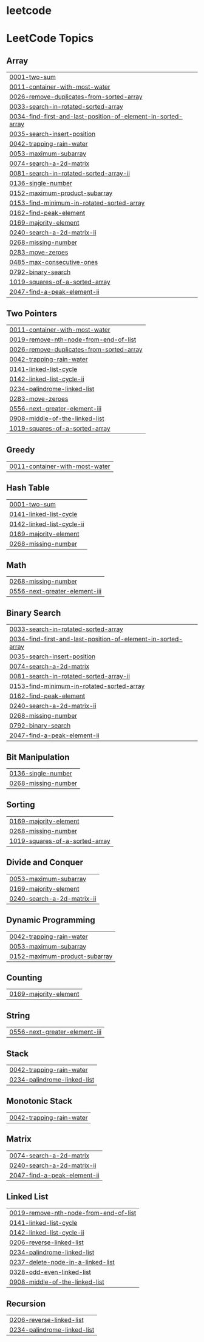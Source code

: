 # leetcode
<!---LeetCode Topics Start-->
# LeetCode Topics
## Array
|  |
| ------- |
| [0001-two-sum](https://github.com/ambi-02/leetcode/tree/master/0001-two-sum) |
| [0011-container-with-most-water](https://github.com/ambi-02/leetcode/tree/master/0011-container-with-most-water) |
| [0026-remove-duplicates-from-sorted-array](https://github.com/ambi-02/leetcode/tree/master/0026-remove-duplicates-from-sorted-array) |
| [0033-search-in-rotated-sorted-array](https://github.com/ambi-02/leetcode/tree/master/0033-search-in-rotated-sorted-array) |
| [0034-find-first-and-last-position-of-element-in-sorted-array](https://github.com/ambi-02/leetcode/tree/master/0034-find-first-and-last-position-of-element-in-sorted-array) |
| [0035-search-insert-position](https://github.com/ambi-02/leetcode/tree/master/0035-search-insert-position) |
| [0042-trapping-rain-water](https://github.com/ambi-02/leetcode/tree/master/0042-trapping-rain-water) |
| [0053-maximum-subarray](https://github.com/ambi-02/leetcode/tree/master/0053-maximum-subarray) |
| [0074-search-a-2d-matrix](https://github.com/ambi-02/leetcode/tree/master/0074-search-a-2d-matrix) |
| [0081-search-in-rotated-sorted-array-ii](https://github.com/ambi-02/leetcode/tree/master/0081-search-in-rotated-sorted-array-ii) |
| [0136-single-number](https://github.com/ambi-02/leetcode/tree/master/0136-single-number) |
| [0152-maximum-product-subarray](https://github.com/ambi-02/leetcode/tree/master/0152-maximum-product-subarray) |
| [0153-find-minimum-in-rotated-sorted-array](https://github.com/ambi-02/leetcode/tree/master/0153-find-minimum-in-rotated-sorted-array) |
| [0162-find-peak-element](https://github.com/ambi-02/leetcode/tree/master/0162-find-peak-element) |
| [0169-majority-element](https://github.com/ambi-02/leetcode/tree/master/0169-majority-element) |
| [0240-search-a-2d-matrix-ii](https://github.com/ambi-02/leetcode/tree/master/0240-search-a-2d-matrix-ii) |
| [0268-missing-number](https://github.com/ambi-02/leetcode/tree/master/0268-missing-number) |
| [0283-move-zeroes](https://github.com/ambi-02/leetcode/tree/master/0283-move-zeroes) |
| [0485-max-consecutive-ones](https://github.com/ambi-02/leetcode/tree/master/0485-max-consecutive-ones) |
| [0792-binary-search](https://github.com/ambi-02/leetcode/tree/master/0792-binary-search) |
| [1019-squares-of-a-sorted-array](https://github.com/ambi-02/leetcode/tree/master/1019-squares-of-a-sorted-array) |
| [2047-find-a-peak-element-ii](https://github.com/ambi-02/leetcode/tree/master/2047-find-a-peak-element-ii) |
## Two Pointers
|  |
| ------- |
| [0011-container-with-most-water](https://github.com/ambi-02/leetcode/tree/master/0011-container-with-most-water) |
| [0019-remove-nth-node-from-end-of-list](https://github.com/ambi-02/leetcode/tree/master/0019-remove-nth-node-from-end-of-list) |
| [0026-remove-duplicates-from-sorted-array](https://github.com/ambi-02/leetcode/tree/master/0026-remove-duplicates-from-sorted-array) |
| [0042-trapping-rain-water](https://github.com/ambi-02/leetcode/tree/master/0042-trapping-rain-water) |
| [0141-linked-list-cycle](https://github.com/ambi-02/leetcode/tree/master/0141-linked-list-cycle) |
| [0142-linked-list-cycle-ii](https://github.com/ambi-02/leetcode/tree/master/0142-linked-list-cycle-ii) |
| [0234-palindrome-linked-list](https://github.com/ambi-02/leetcode/tree/master/0234-palindrome-linked-list) |
| [0283-move-zeroes](https://github.com/ambi-02/leetcode/tree/master/0283-move-zeroes) |
| [0556-next-greater-element-iii](https://github.com/ambi-02/leetcode/tree/master/0556-next-greater-element-iii) |
| [0908-middle-of-the-linked-list](https://github.com/ambi-02/leetcode/tree/master/0908-middle-of-the-linked-list) |
| [1019-squares-of-a-sorted-array](https://github.com/ambi-02/leetcode/tree/master/1019-squares-of-a-sorted-array) |
## Greedy
|  |
| ------- |
| [0011-container-with-most-water](https://github.com/ambi-02/leetcode/tree/master/0011-container-with-most-water) |
## Hash Table
|  |
| ------- |
| [0001-two-sum](https://github.com/ambi-02/leetcode/tree/master/0001-two-sum) |
| [0141-linked-list-cycle](https://github.com/ambi-02/leetcode/tree/master/0141-linked-list-cycle) |
| [0142-linked-list-cycle-ii](https://github.com/ambi-02/leetcode/tree/master/0142-linked-list-cycle-ii) |
| [0169-majority-element](https://github.com/ambi-02/leetcode/tree/master/0169-majority-element) |
| [0268-missing-number](https://github.com/ambi-02/leetcode/tree/master/0268-missing-number) |
## Math
|  |
| ------- |
| [0268-missing-number](https://github.com/ambi-02/leetcode/tree/master/0268-missing-number) |
| [0556-next-greater-element-iii](https://github.com/ambi-02/leetcode/tree/master/0556-next-greater-element-iii) |
## Binary Search
|  |
| ------- |
| [0033-search-in-rotated-sorted-array](https://github.com/ambi-02/leetcode/tree/master/0033-search-in-rotated-sorted-array) |
| [0034-find-first-and-last-position-of-element-in-sorted-array](https://github.com/ambi-02/leetcode/tree/master/0034-find-first-and-last-position-of-element-in-sorted-array) |
| [0035-search-insert-position](https://github.com/ambi-02/leetcode/tree/master/0035-search-insert-position) |
| [0074-search-a-2d-matrix](https://github.com/ambi-02/leetcode/tree/master/0074-search-a-2d-matrix) |
| [0081-search-in-rotated-sorted-array-ii](https://github.com/ambi-02/leetcode/tree/master/0081-search-in-rotated-sorted-array-ii) |
| [0153-find-minimum-in-rotated-sorted-array](https://github.com/ambi-02/leetcode/tree/master/0153-find-minimum-in-rotated-sorted-array) |
| [0162-find-peak-element](https://github.com/ambi-02/leetcode/tree/master/0162-find-peak-element) |
| [0240-search-a-2d-matrix-ii](https://github.com/ambi-02/leetcode/tree/master/0240-search-a-2d-matrix-ii) |
| [0268-missing-number](https://github.com/ambi-02/leetcode/tree/master/0268-missing-number) |
| [0792-binary-search](https://github.com/ambi-02/leetcode/tree/master/0792-binary-search) |
| [2047-find-a-peak-element-ii](https://github.com/ambi-02/leetcode/tree/master/2047-find-a-peak-element-ii) |
## Bit Manipulation
|  |
| ------- |
| [0136-single-number](https://github.com/ambi-02/leetcode/tree/master/0136-single-number) |
| [0268-missing-number](https://github.com/ambi-02/leetcode/tree/master/0268-missing-number) |
## Sorting
|  |
| ------- |
| [0169-majority-element](https://github.com/ambi-02/leetcode/tree/master/0169-majority-element) |
| [0268-missing-number](https://github.com/ambi-02/leetcode/tree/master/0268-missing-number) |
| [1019-squares-of-a-sorted-array](https://github.com/ambi-02/leetcode/tree/master/1019-squares-of-a-sorted-array) |
## Divide and Conquer
|  |
| ------- |
| [0053-maximum-subarray](https://github.com/ambi-02/leetcode/tree/master/0053-maximum-subarray) |
| [0169-majority-element](https://github.com/ambi-02/leetcode/tree/master/0169-majority-element) |
| [0240-search-a-2d-matrix-ii](https://github.com/ambi-02/leetcode/tree/master/0240-search-a-2d-matrix-ii) |
## Dynamic Programming
|  |
| ------- |
| [0042-trapping-rain-water](https://github.com/ambi-02/leetcode/tree/master/0042-trapping-rain-water) |
| [0053-maximum-subarray](https://github.com/ambi-02/leetcode/tree/master/0053-maximum-subarray) |
| [0152-maximum-product-subarray](https://github.com/ambi-02/leetcode/tree/master/0152-maximum-product-subarray) |
## Counting
|  |
| ------- |
| [0169-majority-element](https://github.com/ambi-02/leetcode/tree/master/0169-majority-element) |
## String
|  |
| ------- |
| [0556-next-greater-element-iii](https://github.com/ambi-02/leetcode/tree/master/0556-next-greater-element-iii) |
## Stack
|  |
| ------- |
| [0042-trapping-rain-water](https://github.com/ambi-02/leetcode/tree/master/0042-trapping-rain-water) |
| [0234-palindrome-linked-list](https://github.com/ambi-02/leetcode/tree/master/0234-palindrome-linked-list) |
## Monotonic Stack
|  |
| ------- |
| [0042-trapping-rain-water](https://github.com/ambi-02/leetcode/tree/master/0042-trapping-rain-water) |
## Matrix
|  |
| ------- |
| [0074-search-a-2d-matrix](https://github.com/ambi-02/leetcode/tree/master/0074-search-a-2d-matrix) |
| [0240-search-a-2d-matrix-ii](https://github.com/ambi-02/leetcode/tree/master/0240-search-a-2d-matrix-ii) |
| [2047-find-a-peak-element-ii](https://github.com/ambi-02/leetcode/tree/master/2047-find-a-peak-element-ii) |
## Linked List
|  |
| ------- |
| [0019-remove-nth-node-from-end-of-list](https://github.com/ambi-02/leetcode/tree/master/0019-remove-nth-node-from-end-of-list) |
| [0141-linked-list-cycle](https://github.com/ambi-02/leetcode/tree/master/0141-linked-list-cycle) |
| [0142-linked-list-cycle-ii](https://github.com/ambi-02/leetcode/tree/master/0142-linked-list-cycle-ii) |
| [0206-reverse-linked-list](https://github.com/ambi-02/leetcode/tree/master/0206-reverse-linked-list) |
| [0234-palindrome-linked-list](https://github.com/ambi-02/leetcode/tree/master/0234-palindrome-linked-list) |
| [0237-delete-node-in-a-linked-list](https://github.com/ambi-02/leetcode/tree/master/0237-delete-node-in-a-linked-list) |
| [0328-odd-even-linked-list](https://github.com/ambi-02/leetcode/tree/master/0328-odd-even-linked-list) |
| [0908-middle-of-the-linked-list](https://github.com/ambi-02/leetcode/tree/master/0908-middle-of-the-linked-list) |
## Recursion
|  |
| ------- |
| [0206-reverse-linked-list](https://github.com/ambi-02/leetcode/tree/master/0206-reverse-linked-list) |
| [0234-palindrome-linked-list](https://github.com/ambi-02/leetcode/tree/master/0234-palindrome-linked-list) |
<!---LeetCode Topics End-->
